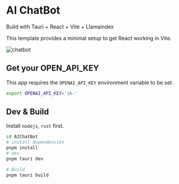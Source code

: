 # AI ChatBot 

Build with Tauri + React + Vite + Llamaindex

This template provides a minimal setup to get React working in Vite.


![chatbot](./output.gif)

## Get your OPEN_API_KEY

This app requires the `OPENAI_API_KEY` environment variable to be set.

```bash
export OPENAI_API_KEY='sk-'
```


## Dev & Build

Install `nodejs`, `rust` first.

```bash
cd AIChatBot
# install dependencies
pnpm install 
# dev
pnpm tauri dev

# Build
pnpm tauri build
```